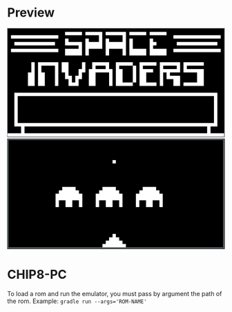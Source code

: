 # Preview
![](docs/screenshot1.png)
![](docs/screenshot2.png)

# CHIP8-PC
To load a rom and run the emulator, you must pass by argument the path of the rom. Example: ```gradle run --args='ROM-NAME'```
